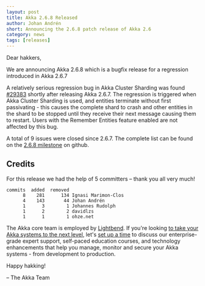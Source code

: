 ```yaml
---
layout: post
title: Akka 2.6.8 Released
author: Johan Andrén
short: Announcing the 2.6.8 patch release of Akka 2.6
category: news
tags: [releases]
---
```


Dear hakkers,

We are announcing Akka 2.6.8 which is a bugfix release for a regression introduced in Akka 2.6.7

A relatively serious regression bug in Akka Cluster Sharding was found [#29383](https://github.com/akka/akka/issues/29383) shortly after releasing Akka 2.6.7. 
The regression is triggered when Akka Cluster Sharding is used, and entities terminate without first passivating - this causes the complete shard to crash and other entities in the shard to be stopped until they receive their next message causing them to restart. 
Users with the Remember Entities feature enabled are not affected by this bug.

A total of 9 issues were closed since 2.6.7. The complete list can be found on the [2.6.8 milestone](https://github.com/akka/akka/milestone/168?closed=1) on github.

## Credits

For this release we had the help of 5 committers – thank you all very much!

```
commits  added  removed
      8    281      134 Ignasi Marimon-Clos
      4    143       44 Johan Andrén
      1      3        1 Johannes Rudolph
      1      2        2 davidlzs
      1      1        1 ohze.net
```

The Akka core team is employed by [Lightbend](https://www.lightbend.com/). If you're looking [to take your Akka systems to the next level](https://www.lightbend.com/akka-platform#subscription), let's [set up a time](https://www.lightbend.com/contact) to discuss our enterprise-grade expert support, self-paced education courses, and technology enhancements that help you manage, monitor and secure your Akka systems - from development to production.

Happy hakking!

– The Akka Team
